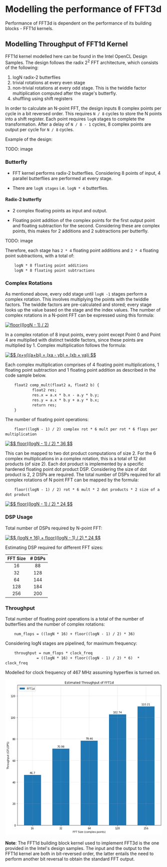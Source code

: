 # Modelling the performance of FFT3d

Performance of FFT3d is dependent on the performance of its building blocks - FFT1d kernels.

## Modelling Throughput of FFT1d Kernel

FFT1d kernel modelled here can be found in the Intel OpenCL Design Samples. The design follows the radix 2<sup>2</sup> FFT architecture, which consists of the following:

1. logN radix-2 butterflies
2. trivial rotations at every even stage
3. non-trivial rotations at every odd stage. This is the twiddle factor multiplication computed after the stage's butterfly.
4. shuffling using shift registers

In order to calculate an N-point FFT, the design inputs 8 complex points per cycle in a bit reversed order. This requires `N / 8` cycles to store the N points into a shift register. Each point requires `logN` stages to complete the transformation. After a delay of `N / 8 - 1` cycles, 8 complex points are output per cycle for `N / 8` cycles.

Example of the design:

TODO: image

### Butterfly

- FFT kernel performs radix-2 butterflies. Considering 8 points of input, 4 parallel butterflies are performed at every stage.

- There are `logN stages` i.e. `logN * 4` butterflies.

#### Radix-2 butterfly

- 2 complex floating points as input and output.

- Floating point addition of the complex points for the first output point and floating subtraction for the second. Considering these are complex points, this makes for 2 additions and 2 subtractions per butterfly.

TODO: image

Therefore, each stage has `2 * 4` floating point additions and `2 * 4` floating point subtractions, with a total of:

        logN * 8 floating point additions 
        logN * 8 floating point subtractions

### Complex Rotations

As mentioned above, every odd stage until `logN -1` stages perform a complex rotation. This involves multiplying the points with the twiddle factors. The twiddle factors are pre-calculated and stored; every stage looks up the value based on the stage and the index values. The number of complex rotations in a N-point FFT can be expressed using this formula:

<a href="https://www.codecogs.com/eqnedit.php?latex=floor((logN&space;-&space;1)&space;/&space;2)" target="_blank"><img src="https://latex.codecogs.com/svg.latex?floor((logN&space;-&space;1)&space;/&space;2)" title="floor((logN - 1) / 2)" /></a>

In a complex rotation of 8 input points, every point except Point 0 and Point 4 are multiplied with distinct twiddle factors, since these points are multiplied by 1. Complex multiplication follows the formula:

<a href="https://www.codecogs.com/eqnedit.php?latex=$$&space;(x&plus;yi)(a&plus;bi)&space;=&space;(xa&space;-&space;yb)&space;&plus;&space;(xb&space;&plus;&space;ya)i&space;$$" target="_blank"><img src="https://latex.codecogs.com/svg.latex?$$&space;(x&plus;yi)(a&plus;bi)&space;=&space;(xa&space;-&space;yb)&space;&plus;&space;(xb&space;&plus;&space;ya)i&space;$$" title="$$ (x+yi)(a+bi) = (xa - yb) + (xb + ya)i $$" /></a>

Each complex multiplication comprises of 4 floating point multiplications, 1 floating point subtraction and 1 floating point addition as described in the code sample below.

        float2 comp_mult(float2 a, float2 b) {
                float2 res;
                res.x = a.x * b.x - a.y * b.y;
                res.y = a.x * b.y + a.y * b.x;
                return res;
        }

The number of floating point operations:

        floor((logN - 1) / 2) complex rot * 6 mult per rot * 6 flops per multiplication 

<a href="https://www.codecogs.com/eqnedit.php?latex=$$&space;floor((logN&space;-&space;1)&space;/&space;2)&space;*&space;36&space;$$" target="_blank"><img src="https://latex.codecogs.com/svg.latex?$$&space;floor((logN&space;-&space;1)&space;/&space;2)&space;*&space;36&space;$$" title="$$ floor((logN - 1) / 2) * 36 $$" /></a>

This can be mapped to two dot product computations of size 2. For the 6 complex multiplications in a complex rotation, this is a total of 12 dot products (of size 2). Each dot product is implemented by a specific hardened floating point dot product DSP. Considering the size of dot product is 2, 2 DSPs are required. The total number of DSPs required for all complex rotations of N point FFT can be mapped by the formula:

        floor((logN - 1) / 2) rot * 6 mult * 2 dot products * 2 size of a dot product
        
<a href="https://www.codecogs.com/eqnedit.php?latex=$$&space;floor((logN&space;-&space;1)&space;/&space;2)&space;*&space;24&space;$$" target="_blank"><img src="https://latex.codecogs.com/svg.latex?$$&space;floor((logN&space;-&space;1)&space;/&space;2)&space;*&space;24&space;$$" title="$$ floor((logN - 1) / 2) * 24 $$" /></a>

### DSP Usage

Total number of DSPs required by N-point FFT:

<a href="https://www.codecogs.com/eqnedit.php?latex=$$&space;(logN&space;*&space;16)&space;&plus;&space;floor((logN&space;-&space;1)&space;/&space;2)&space;*&space;24&space;$$" target="_blank"><img src="https://latex.codecogs.com/svg.latex?$$&space;(logN&space;*&space;16)&space;&plus;&space;floor((logN&space;-&space;1)&space;/&space;2)&space;*&space;24&space;$$" title="$$ (logN * 16) + floor((logN - 1) / 2) * 24 $$" /></a>

Estimating DSP required for different FFT sizes:

| FFT Size | # DSPs |
|:--------:|:------:|
|    16    |   88   |
|    32    |   128  |
|    64    |   144  |
|    128   |   184  |
|    256   |   200  |

### Throughput

Total number of floating point operations is a total of the number of butterflies and the number of complex rotations:

        num_flops = ((logN * 16) + floor((logN - 1) / 2) * 36) 

Considering logN stages are pipelined, for maximum frequency:

        throughput = num_flops * clock_freq
                  = ((logN * 16) + floor((logN - 1) / 2) * 6)  * clock_freq

Modelled for clock frequency of 467 MHz assuming hyperflex is turned on.

![Throughput for different FFT1d Sizes](common/fft1d_throughput.png)

**Note**: The FFT1d building block kernel used to implement FFT3d is the one provided in the Intel's design samples. The input and the output to the FFT1d kernel are both in bit-reversed order, the latter entails the need to perform another bit reversal to obtain the standard FFT output.
